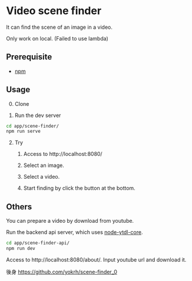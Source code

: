 # Video scene finder

It can find the scene of an image in a video.

Only work on local. (Failed to use lambda)


## Prerequisite

* [npm](https://github.com/npm/cli)


## Usage

0. Clone

1. Run the dev server

```sh
cd app/scene-finder/
npm run serve
```

2. Try

    1. Access to http://localhost:8080/

    2. Select an image.

    3. Select a video.

    4. Start finding by click the button at the bottom.


## Others

You can prepare a video by download from youtube.

Run the backend api server, which uses [node-ytdl-core](https://github.com/fent/node-ytdl-core).

```sh
cd app/scene-finder-api/
npm run dev
```

Access to http://localhost:8080/about/. Input youtube url and download it.


後身
https://github.com/yokrh/scene-finder_0

